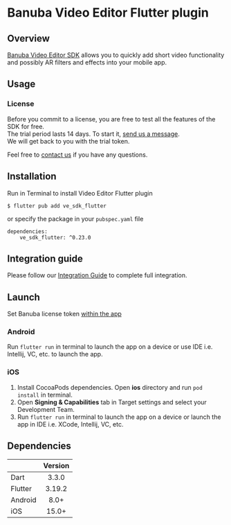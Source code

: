 # Banuba Video Editor Flutter plugin

## Overview
[Banuba Video Editor SDK](https://www.banuba.com/video-editor-sdk) allows you to quickly add short video functionality and possibly AR filters and effects into your mobile app.

## Usage
### License
Before you commit to a license, you are free to test all the features of the SDK for free.  
The trial period lasts 14 days. To start it, [send us a message](https://www.banuba.com/video-editor-sdk#form).  
We will get back to you with the trial token.

Feel free to [contact us](https://www.banuba.com/faq/kb-tickets/new) if you have any questions.

## Installation

Run in Terminal to install Video Editor Flutter plugin
```
$ flutter pub add ve_sdk_flutter
```
or specify the package in your ```pubspec.yaml``` file
```
dependencies:
    ve_sdk_flutter: ^0.23.0
```

## Integration guide
Please follow our [Integration Guide](mddocs/integration_guide.md) to complete full integration.

## Launch
Set Banuba license token [within the app](example/lib/main.dart#L9)

### Android
Run ```flutter run``` in terminal to launch the app on a device or use IDE i.e. Intellij, VC, etc. to launch the app.

### iOS
1. Install CocoaPods dependencies. Open **ios** directory and run ```pod install``` in terminal.
2. Open **Signing & Capabilities** tab in Target settings and select your Development Team.
3. Run ```flutter run``` in terminal to launch the app on a device or launch the app in IDE i.e. XCode, Intellij, VC, etc.

## Dependencies
|       | Version | 
| --------- |:-------:| 
| Dart      |  3.3.0  | 
| Flutter   | 3.19.2  |
| Android      |  8.0+   |
| iOS          |  15.0+  |